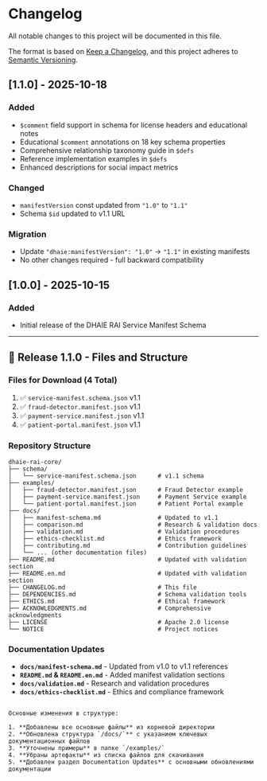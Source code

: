 # Changelog

All notable changes to this project will be documented in this file.

The format is based on [Keep a Changelog](https://keepachangelog.com/en/1.0.0/),
and this project adheres to [Semantic Versioning](https://semver.org/spec/v2.0.0.html).

## [1.1.0] - 2025-10-18

### Added
- `$comment` field support in schema for license headers and educational notes
- Educational `$comment` annotations on 18 key schema properties
- Comprehensive relationship taxonomy guide in `$defs`
- Reference implementation examples in `$defs`
- Enhanced descriptions for social impact metrics

### Changed
- `manifestVersion` const updated from `"1.0"` to `"1.1"`
- Schema `$id` updated to v1.1 URL

### Migration
- Update `"dhaie:manifestVersion": "1.0"` → `"1.1"` in existing manifests
- No other changes required - full backward compatibility

## [1.0.0] - 2025-10-15

### Added
- Initial release of the DHAIE RAI Service Manifest Schema

---

## 🚀 Release 1.1.0 - Files and Structure

### Files for Download (4 Total)

1. ✅ `service-manifest.schema.json` v1.1
2. ✅ `fraud-detector.manifest.json` v1.1  
3. ✅ `payment-service.manifest.json` v1.1
4. ✅ `patient-portal.manifest.json` v1.1

### Repository Structure

```
dhaie-rai-core/
├── schema/
│   └── service-manifest.schema.json      # v1.1 schema
├── examples/
│   ├── fraud-detector.manifest.json      # Fraud Detector example
│   ├── payment-service.manifest.json     # Payment Service example  
│   └── patient-portal.manifest.json      # Patient Portal example
├── docs/
│   ├── manifest-schema.md                # Updated to v1.1
│   ├── comparison.md                     # Research & validation docs
│   ├── validation.md                     # Validation procedures
│   ├── ethics-checklist.md               # Ethics framework
│   ├── contributing.md                   # Contribution guidelines
│   └── ... (other documentation files)
├── README.md                             # Updated with validation section
├── README.en.md                          # Updated with validation section
├── CHANGELOG.md                          # This file
├── DEPENDENCIES.md                       # Schema validation tools
├── ETHICS.md                             # Ethical framework
├── ACKNOWLEDGMENTS.md                    # Comprehensive acknowledgments
├── LICENSE                               # Apache 2.0 license
└── NOTICE                                # Project notices
```

### Documentation Updates

- **`docs/manifest-schema.md`** - Updated from v1.0 to v1.1 references
- **`README.md` & `README.en.md`** - Added manifest validation sections
- **`docs/validation.md`** - Research and validation procedures
- **`docs/ethics-checklist.md`** - Ethics and compliance framework
```

Основные изменения в структуре:

1. **Добавлены все основные файлы** из корневой директории
2. **Обновлена структура `/docs/`** с указанием ключевых документационных файлов
3. **Уточнены примеры** в папке `/examples/`
4. **Убраны артефакты** из списка файлов для скачивания
5. **Добавлен раздел Documentation Updates** с основными обновлениями документации
